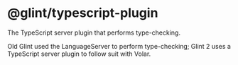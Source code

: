 # @glint/typescript-plugin

The TypeScript server plugin that performs type-checking.

Old Glint used the LanguageServer to perform type-checking; Glint 2 uses a TypeScript server plugin to follow suit with Volar.
